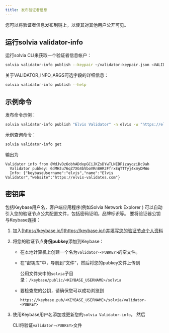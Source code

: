 ```yaml
---
title: 发布验证者信息
---
```


您可以将验证者信息发布到链上，以使其对其他用户公开可见。

## 运行solvia validator-info

运行solvia CLI来获取一个验证者信息帐户：

```bash
solvia validator-info publish --keypair ~/validator-keypair.json <VALIDATOR_INFO_ARGS> <VALIDATOR_NAME>
```

关于VALIDATOR_INFO_ARGS可选字段的详细信息：

```bash
solvia validator-info publish --help
```

## 示例命令

发布命令示例：

```bash
solvia validator-info publish "Elvis Validator" -n elvis -w "https://elvis-validates.com"
```

示例查询命令：

```bash
solvia validator-info get
```

输出为

```text
Validator info from 8WdJvDz6obhADdxpGCiJKZsDYwTLNEDFizayqziDc9ah
  Validator pubkey: 6dMH3u76qZ7XG4bVboVRnBHR2FfrxEqTTTyj4xmyDMWo
  Info: {"keybaseUsername":"elvis","name":"Elvis Validator","website":"https://elvis-validates.com"}
```

## 密钥库

包括Keybase用户名，客户端应用程序\(例如Solvia Network Explorer \) 可以自动引入您的验证节点公共配置文件，包括密码证明，品牌标识等。 要将验证器公钥与Keybase连接：

1. 加入[https://keybase.io/](https://keybase.io/)并填写您的验证节点个人资料
2. 将您的验证节点**身份pubkey**添加到Keybase：

   - 在本地计算机上创建一个名为`validator-<PUBKEY>`的空文件。
   - 在“密钥库”中，导航到“文件”，然后将您的pubkey文件上传到

     公用文件夹中的`solvia`子目录：`/keybase/public/<KEYBASE_USERNAME>/solvia`

   - 要检查您的公钥，请确保您可以成功浏览到

     `https://keybase.pub/<KEYBASE_USERNAME>/solvia/validator-<PUBKEY>`

3. 使用Keybase用户名添加或更新您的`solvia Validator-info`。 然后

   CLI将验证`validator-<PUBKEY>`文件
